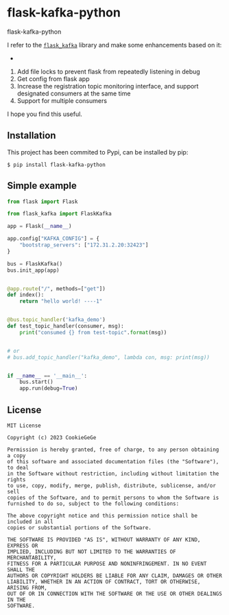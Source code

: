 # flask-kafka-python
flask-kafka-python

I refer to the [`flask_kafka`](https://github.com/NimzyMaina/flask_kafka) library and make some enhancements based on it:

- 
1. Add file locks to prevent flask from repeatedly listening in debug
2. Get config from flask app
3. Increase the registration topic monitoring interface, and support designated consumers at the same time
4. Support for multiple consumers

I hope you find this useful.

## Installation

This project has been commited to Pypi, can be installed by pip:
```shell
$ pip install flask-kafka-python
```

## Simple example

```python
from flask import Flask

from flask_kafka import FlaskKafka

app = Flask(__name__)

app.config["KAFKA_CONFIG"] = {
    "bootstrap_servers": ["172.31.2.20:32423"]
}

bus = FlaskKafka()
bus.init_app(app)


@app.route("/", methods=["get"])
def index():
    return "hello world! ----1"


@bus.topic_handler('kafka_demo')
def test_topic_handler(consumer, msg):
    print("consumed {} from test-topic".format(msg))


# or
# bus.add_topic_handler("kafka_demo", lambda con, msg: print(msg))


if __name__ == '__main__':
    bus.start()
    app.run(debug=True)

```


## License

```
MIT License

Copyright (c) 2023 CookieGeGe

Permission is hereby granted, free of charge, to any person obtaining a copy
of this software and associated documentation files (the "Software"), to deal
in the Software without restriction, including without limitation the rights
to use, copy, modify, merge, publish, distribute, sublicense, and/or sell
copies of the Software, and to permit persons to whom the Software is
furnished to do so, subject to the following conditions:

The above copyright notice and this permission notice shall be included in all
copies or substantial portions of the Software.

THE SOFTWARE IS PROVIDED "AS IS", WITHOUT WARRANTY OF ANY KIND, EXPRESS OR
IMPLIED, INCLUDING BUT NOT LIMITED TO THE WARRANTIES OF MERCHANTABILITY,
FITNESS FOR A PARTICULAR PURPOSE AND NONINFRINGEMENT. IN NO EVENT SHALL THE
AUTHORS OR COPYRIGHT HOLDERS BE LIABLE FOR ANY CLAIM, DAMAGES OR OTHER
LIABILITY, WHETHER IN AN ACTION OF CONTRACT, TORT OR OTHERWISE, ARISING FROM,
OUT OF OR IN CONNECTION WITH THE SOFTWARE OR THE USE OR OTHER DEALINGS IN THE
SOFTWARE.
```
